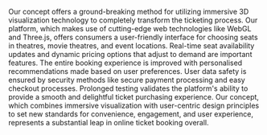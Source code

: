 
Our concept offers a ground-breaking method for utilizing immersive 3D visualization technology to completely transform the ticketing process. Our platform, which makes use of cutting-edge web technologies like WebGL and Three.js, offers consumers a user-friendly interface for choosing seats in theatres, movie theatres, and event locations.
Real-time seat availability updates and dynamic pricing options that adjust to demand are important features. The entire booking experience is improved with personalised recommendations made based on user preferences. User data safety is ensured by security methods like secure payment processing and easy checkout processes.
Prolonged testing validates the platform's ability to provide a smooth and delightful ticket purchasing experience. Our concept, which combines immersive visualization with user-centric design principles to set new standards for convenience, engagement, and user experience, represents a substantial leap in online ticket booking overall.
